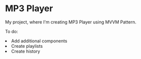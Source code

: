 ﻿<h1>MP3 Player</h1>

My project, where I'm creating MP3 Player using MVVM Pattern.

To do:
<li>Add additional components</li>
<li>Create playlists</li>
<li>Create history</li>